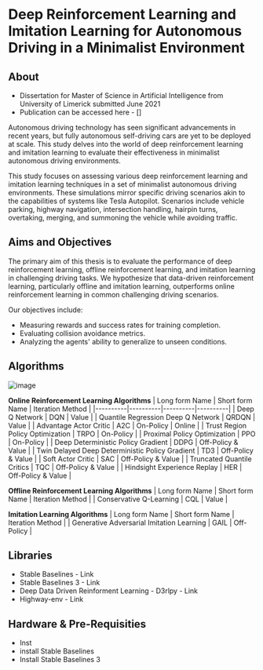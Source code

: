 

# Deep Reinforcement Learning and Imitation Learning for Autonomous Driving in a Minimalist Environment


## About

* Dissertation for Master of Science in Artificial Intelligence from University of Limerick submitted June 2021
* Publication can be accessed here - []

Autonomous driving technology has seen significant advancements in recent years, but fully autonomous self-driving cars are yet to be deployed at scale. This study delves into the world of deep reinforcement learning and imitation learning to evaluate their effectiveness in minimalist autonomous driving environments.

This study focuses on assessing various deep reinforcement learning and imitation learning techniques in a set of minimalist autonomous driving environments. These simulations mirror specific driving scenarios akin to the capabilities of systems like Tesla Autopilot. Scenarios include vehicle parking, highway navigation, intersection handling, hairpin turns, overtaking, merging, and summoning the vehicle while avoiding traffic.

## Aims and Objectives

The primary aim of this thesis is to evaluate the performance of deep reinforcement learning, offline reinforcement learning, and imitation learning in challenging driving tasks. We hypothesize that data-driven reinforcement learning, particularly offline and imitation learning, outperforms online reinforcement learning in common challenging driving scenarios.

Our objectives include:

- Measuring rewards and success rates for training completion.
- Evaluating collision avoidance metrics.
- Analyzing the agents' ability to generalize to unseen conditions.

## Algorithms
![image](https://github.com/hougiebear/Dissertation-DRL-IL/assets/22470422/9c3aeaa2-2fed-47f9-b1e5-88af78d48748)

**Online Reinforcement Learning Algorithms**
| Long form Name | Short form Name | Iteration Method |
|----------|----------|----------|----------|
| Deep Q Network | DQN | Value | 
| Quantile Regression Deep Q Network | QRDQN | Value |
| Advantage Actor Critic | A2C | On-Policy | Online |
| Trust Region Policy Optimization | TRPO | On-Policy |
| Proximal Policy Optimization | PPO |  On-Policy |
| Deep Deterministic Policy Gradient | DDPG |  Off-Policy & Value | 
| Twin Delayed Deep Deterministic Policy Gradient | TD3 |  Off-Policy & Value | 
| Soft Actor Critic | SAC |  Off-Policy & Value |
| Truncated Quantile Critics | TQC |  Off-Policy & Value |
| Hindsight Experience Replay | HER | Off-Policy & Value | 


**Offline Reinforcement Learning Algorithms**
| Long form Name | Short form Name | Iteration Method | 
| Conservative Q-Learning | CQL | Value | 

**Imitation Learning Algorithms**
| Long form Name | Short form Name | Iteration Method | 
| Generative Adversarial Imitation Learning | GAIL | Off-Policy | 


## Libraries

* Stable Baselines - Link 
* Stable Baselines 3 - Link
* Deep Data Driven Reinforment Learning - D3rlpy - Link
*  Highway-env - Link

## Hardware & Pre-Requisities 
* Inst
* install Stable Baselines
* Install Stable Baselines 3





